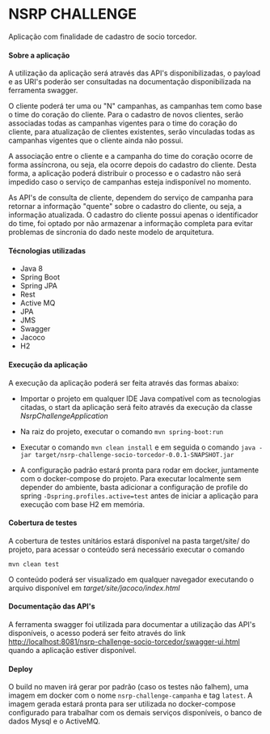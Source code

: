# NSRP CHALLENGE

Aplicação com finalidade de cadastro de socio torcedor.

#### Sobre a aplicação

A utilização da aplicação será através das API's disponibilizadas, o payload e as URI's poderão ser consultadas na documentação
disponibilizada na ferramenta swagger.

O cliente poderá ter uma ou "N" campanhas, as campanhas tem como base o time do coração do cliente.
Para o cadastro de novos clientes, serão associadas todas as campanhas vigentes para o time do coração do cliente,
para atualização de clientes existentes, serão vinculadas todas as campanhas vigentes que o cliente ainda não possui.

A associação entre o cliente e a campanha do time do coração ocorre de forma assíncrona, ou seja, ela ocorre depois do 
cadastro do cliente. Desta forma, a aplicação poderá distribuir o processo e o cadastro não será impedido caso o serviço de 
campanhas esteja indisponível no momento.

As API's de consulta de cliente, dependem do serviço de campanha para retornar a informação "quente" sobre o cadastro do cliente,
ou seja, a informação atualizada. O cadastro do cliente possui apenas o identificador do time, foi optado por não armazenar
a informação completa para evitar problemas de sincronia do dado neste modelo de arquitetura.

#### Técnologias utilizadas

* Java 8
* Spring Boot
* Spring JPA
* Rest
* Active MQ
* JPA
* JMS
* Swagger
* Jacoco
* H2

#### Execução da aplicação

A execução da aplicação poderá ser feita através das formas abaixo: 

* Importar o projeto em qualquer IDE Java compatível com as tecnologias citadas, o start
  da aplicação será feito através da execução da classe _NsrpChallengeApplication_

* Na raiz do projeto, executar o comando `mvn spring-boot:run`

* Executar o comando `mvn clean install` e em seguida o comando `java -jar target/nsrp-challenge-socio-torcedor-0.0.1-SNAPSHOT.jar`

* A configuração padrão estará pronta para rodar em docker, juntamente com o docker-compose do projeto.
Para executar localmente sem depender do ambiente, basta adicionar a configuração de profile do spring `-Dspring.profiles.active=test`
antes de iniciar a aplicação para execução com base H2 em memória.

#### Cobertura de testes

A cobertura de testes unitários estará disponível na pasta target/site/ do projeto, para acessar o conteúdo será necessário
executar o comando

`mvn clean test`

O conteúdo poderá ser visualizado em qualquer navegador executando o arquivo disponível em _target/site/jacoco/index.html_

#### Documentação das API's

A ferramenta swagger foi utilizada para documentar a utilização das API's disponíveis, o acesso poderá ser feito através
do link [http://localhost:8081/nsrp-challenge-socio-torcedor/swagger-ui.html](http://localhost:8081/nsrp-challenge-socio-torcedor/swagger-ui.html)  quando a aplicação
estiver disponível.

#### Deploy

O build no maven irá gerar por padrão (caso os testes não falhem), uma imagem em docker com o nome `nsrp-challenge-campanha`
e tag `latest`. A imagem gerada estará pronta para ser utilizada no docker-compose configurado para trabalhar com os 
demais serviços disponíveis, o banco de dados Mysql e o ActiveMQ.
